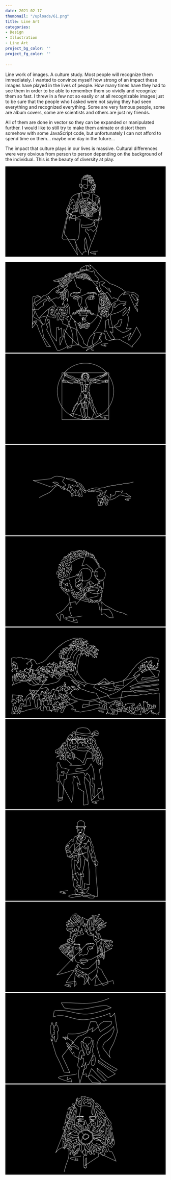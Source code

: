 ```yaml
---
date: 2021-02-17
thumbnail: "/uploads/61.png"
title: Line Art
categories:
- Design
- Illustration
- Line Art
project_bg_color: ''
project_fg_color: ''

---
```

Line work of images. A culture study. Most people will recognize them immediately. I wanted to convince myself how strong of an impact these images have played in the lives of people. How many times have they had to see them in order to be able to remember them so vividly and recognize them so fast. I threw in a few not so easily or at all recognizable images just to be sure that the people who I asked were not saying they had seen everything and recognized everything. Some are very famous people, some are album covers, some are scientists and others are just my friends.  
  
All of them are done in vector so they can be expanded or manipulated further. I would like to still try to make them animate or distort them somehow with some JavaScript code, but unfortunately I can not afford to spend time on them... maybe one day in the future...  
  
The impact that culture plays in our lives is massive. Cultural differences were very obvious from person to person depending on the background of the individual. This is the beauty of diversity at play.

![](/uploads/63.png)

![](/uploads/56.png)![](/uploads/50.png)![](/uploads/51.png)![](/uploads/59.png)![](/uploads/52.png)![](/uploads/57.png)![](/uploads/54.png)![](/uploads/53.png)![](/uploads/48.png)![](/uploads/61.png)
